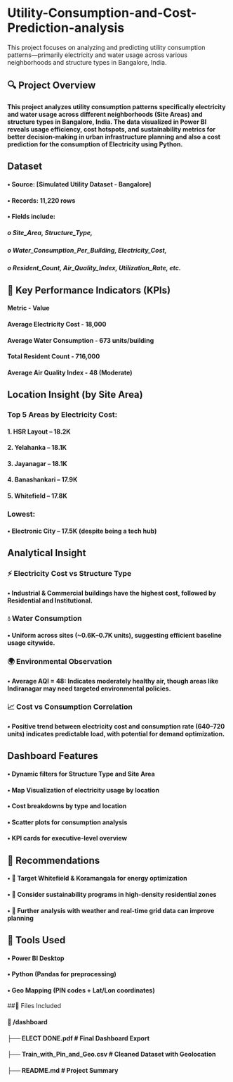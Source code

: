 # Utility-Consumption-and-Cost-Prediction-analysis
This project focuses on analyzing and predicting utility consumption patterns—primarily electricity and water usage across various neighborhoods and structure types in Bangalore, India.
## 🔍 Project Overview
#### This project analyzes utility consumption patterns specifically electricity and water usage across different neighborhoods (Site Areas) and structure types in Bangalore, India. The data visualized in Power BI reveals usage efficiency, cost hotspots, and sustainability metrics for better decision-making in urban infrastructure planning and also a cost prediction for the consumption of Electricity using Python.

## Dataset
#### •	Source: [Simulated Utility Dataset - Bangalore]
#### •	Records: 11,220 rows
#### •	Fields include:
##### o	Site_Area, Structure_Type,
##### o	Water_Consumption_Per_Building, Electricity_Cost,
##### o	Resident_Count, Air_Quality_Index, Utilization_Rate, etc.

## 📌 Key Performance Indicators (KPIs)
#### Metric	                   -                 Value
#### Average Electricity Cost	      -        18,000
#### Average Water Consumption	      -      673 units/building
#### Total Resident Count	           -       716,000
#### Average Air Quality Index	     -       48 (Moderate)

## Location Insight (by Site Area)
### Top 5 Areas by Electricity Cost:
#### 1.	HSR Layout – 18.2K
#### 2.	Yelahanka – 18.1K
#### 3.	Jayanagar – 18.1K
#### 4.	Banashankari – 17.9K
#### 5.	Whitefield – 17.8K
### Lowest:
#### •	Electronic City – 17.5K (despite being a tech hub)


## Analytical Insight
### ⚡ Electricity Cost vs Structure Type
#### •	Industrial & Commercial buildings have the highest cost, followed by Residential and Institutional.
### 💧 Water Consumption
#### •	Uniform across sites (~0.6K–0.7K units), suggesting efficient baseline usage citywide.
### 🌍 Environmental Observation
#### •	Average AQI = 48: Indicates moderately healthy air, though areas like Indiranagar may need targeted environmental policies.
### 📈 Cost vs Consumption Correlation
#### •	Positive trend between electricity cost and consumption rate (640–720 units) indicates predictable load, with potential for demand optimization.


## Dashboard Features
#### •	Dynamic filters for Structure Type and Site Area
#### •	Map Visualization of electricity usage by location
#### •	Cost breakdowns by type and location
#### •	Scatter plots for consumption analysis
#### •	KPI cards for executive-level overview

## 📌 Recommendations
#### •	🎯 Target Whitefield & Koramangala for energy optimization
#### •	🌱 Consider sustainability programs in high-density residential zones
#### •	🧪 Further analysis with weather and real-time grid data can improve planning


## 🧰 Tools Used
#### •	Power BI Desktop
#### •	Python (Pandas for preprocessing)
#### •	Geo Mapping (PIN codes + Lat/Lon coordinates)

##📎 Files Included
#### 📂 /dashboard
#### ├── ELECT DONE.pdf                # Final Dashboard Export
#### ├── Train_with_Pin_and_Geo.csv   # Cleaned Dataset with Geolocation
#### ├── README.md                     # Project Summary


